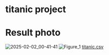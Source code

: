 # titanic project 
# Result photo 
![2025-02-02_00-41-41](https://github.com/user-attachments/assets/d44ba138-8dfc-42ba-8423-f72155590922)
![Figure_1](https://github.com/user-attachments/assets/5a329980-9546-4049-9266-654ae5a5f8ca)
[titanic.csv](https://github.com/user-attachments/files/18630110/titanic.csv)
